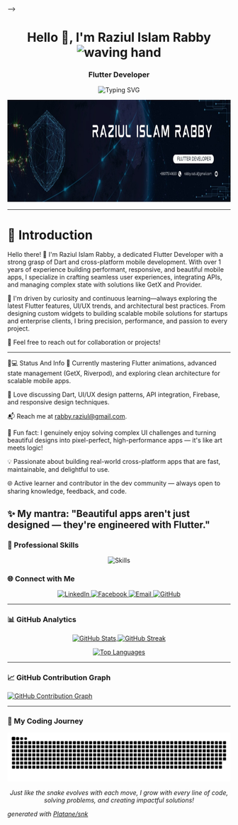 
-->
<h1 align="center">
  Hello 👋, I'm Raziul Islam Rabby
  <img src="https://media.giphy.com/media/hvRJCLFzcasrR4ia7z/giphy.gif" alt="waving hand" width="30px">
</h1>
<h3 align="center">Flutter Developer</h3>

<p align="center">
  <img src="https://readme-typing-svg.herokuapp.com?font=Roboto&color=%2336BCF7&size=24&center=true&vCenter=true&width=500&height=45&lines=FlutterDveloper+%7C+MobileAppDeveloper;Lifelong+Learner+%26+Problem+Solver" alt="Typing SVG" />
</p>

<img src="https://raw.githubusercontent.com/Rabby-551/Rabby-551/refs/heads/main/cover%20image.jpeg" height="230px">

---

### <h1>🌟 Introduction</h1>
Hello there! 👋 I'm Raziul Islam Rabby, a dedicated Flutter Developer with a strong grasp of Dart and cross-platform mobile development. With over 1 years of experience building performant, responsive, and beautiful mobile apps, I specialize in crafting seamless user experiences, integrating APIs, and managing complex state with solutions like GetX and Provider.

🚀 I'm driven by curiosity and continuous learning—always exploring the latest Flutter features, UI/UX trends, and architectural best practices. From designing custom widgets to building scalable mobile solutions for startups and enterprise clients, I bring precision, performance, and passion to every project.

📱 Feel free to reach out for collaboration or projects!

---

🧑💻 Status And Info
🌱 Currently mastering Flutter animations, advanced state management (GetX, Riverpod), and exploring clean architecture for scalable mobile apps.

💬 Love discussing Dart, UI/UX design patterns, API integration, Firebase, and responsive design techniques.

📬 Reach me at rabby.raziul@gmail.com.

🎯 Fun fact: I genuinely enjoy solving complex UI challenges and turning beautiful designs into pixel-perfect, high-performance apps — it's like art meets logic!

💡 Passionate about building real-world cross-platform apps that are fast, maintainable, and delightful to use.

🌐 Active learner and contributor in the dev community — always open to sharing knowledge, feedback, and code.

✨ My mantra: "Beautiful apps aren't just designed — they're engineered with Flutter."
---

### 🚀 Professional Skills
<p align="center">
  <img src="https://skillicons.dev/icons?i=dart,flutter,android,firebase,html,css,c,mongodb,git,figma,=9" alt="Skills" />
</p>

### 🌐 Connect with Me

<p align="center">
  <a href="https://www.linkedin.com/in/raziul-islam-rabby-b6330b339" target="_blank">
    <img src="https://img.shields.io/badge/LinkedIn-%230077B5.svg?&style=for-the-badge&logo=linkedin&logoColor=white" alt="LinkedIn"/>
  </a>
  <a href="https://www.facebook.com/hasan.rabby.16/" target="_blank">
    <img src="https://img.shields.io/badge/Facebook-%231877F2.svg?&style=for-the-badge&logo=facebook&logoColor=white" alt="Facebook"/>
  </a>
  <a href="mailto:rabby.raziul@gmail.com">
    <img src="https://img.shields.io/badge/Email-D14836?style=for-the-badge&logo=gmail&logoColor=white" alt="Email"/>
  </a>
  <a href="https://github.com/NurMohammad56" target="_blank">
    <img src="https://img.shields.io/badge/GitHub-%23181717.svg?&style=for-the-badge&logo=github&logoColor=white" alt="GitHub"/>
  </a>
</p>

---

### 📊 GitHub Analytics

<div align="center">
  <a href="https://github.com/NurMohammad56">
    <img align="center" src="https://github-readme-stats.vercel.app/api?username=NurMohammad56&show_icons=true&theme=transparent&hide_border=true&count_private=true" alt="GitHub Stats" width="400" />
  </a>
  <a href="https://github.com/NurMohammad56">
    <img align="center" src="https://github-readme-streak-stats.herokuapp.com/?user=NurMohammad56&theme=transparent&hide_border=true" alt="GitHub Streak" width="400" />
  </a>
</div>

<p align="center">
  <a href="https://github.com/NurMohammad56">
    <img src="https://github-readme-stats.vercel.app/api/top-langs/?username=NurMohammad56&langs_count=8&layout=compact&theme=transparent&hide_border=true" alt="Top Languages" width="400" />
  </a>
</p>

---

### 📈 GitHub Contribution Graph

<p>
  <a href="https://github.com/ashutosh00710/github-readme-activity-graph">
    <img src="https://github-readme-activity-graph.vercel.app/graph?username=NurMohammad56&theme=react-dark&bg_color=20232a&hide_border=true&area=true" alt="GitHub Contribution Graph" />
  </a>
</p>

---
### 🐍 My Coding Journey

<picture>
  <source media="(prefers-color-scheme: dark)" srcset="https://raw.githubusercontent.com/platane/platane/output/github-contribution-grid-snake-dark.svg">
  <source media="(prefers-color-scheme: light)" srcset="https://raw.githubusercontent.com/platane/platane/output/github-contribution-grid-snake.svg">
  <img alt="github contribution grid snake animation" src="https://raw.githubusercontent.com/platane/platane/output/github-contribution-grid-snake.svg">
</picture>

<p align="center">
  <em>
    Just like the snake evolves with each move, I grow with every line of code, solving problems, and creating impactful solutions!
  </em>
</p>


_generated with [Platane/snk](https://github.com/Platane/snk)_
